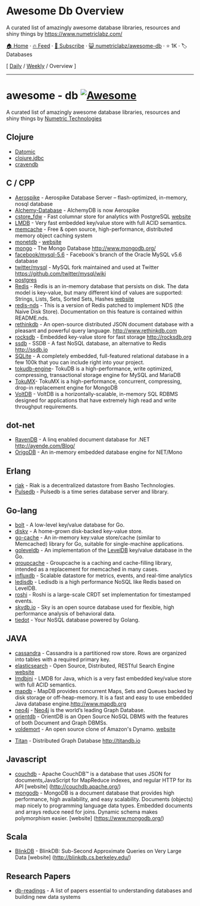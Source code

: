 # Awesome Db Overview

A curated list of amazingly awesome database libraries, resources and shiny things by https://www.numetriclabz.com/

[🏠 Home](/README.md) · [🔥 Feed](https://www.trackawesomelist.com/numetriclabz/awesome-db/rss.xml) · [📮 Subscribe](https://trackawesomelist.us17.list-manage.com/subscribe?u=d2f0117aa829c83a63ec63c2f&id=36a103854c) · [😺 numetriclabz/awesome-db](https://github.com/numetriclabz/awesome-db) · ⭐ 1K · 🏷️ Databases

[ [Daily](/content/numetriclabz/awesome-db/README.md) / [Weekly](/content/numetriclabz/awesome-db/week/README.md) / Overview ]

---

# awesome - db [![Awesome](https://cdn.rawgit.com/sindresorhus/awesome/d7305f38d29fed78fa85652e3a63e154dd8e8829/media/badge.svg)](https://github.com/sindresorhus/awesome)

A curated list of amazingly awesome database libraries, resources and shiny things by [Numetric Technologies](https://www.numetriclabz.com/)

## Clojure

*   [Datomic](http://www.datomic.com/)
*   [clojure.jdbc](https://github.com/niwibe/clojure.jdbc)
*   [cravendb](https://github.com/robashton/cravendb)

## C / CPP

*   [Aerospike](https://github.com/aerospike/aerospike-server) - Aerospike Database Server – flash-optimized, in-memory, nosql database
*   [Alchemy-Database](https://github.com/JakSprats/Alchemy-Database) - AlchemyDB is now Aerospike
*   [cstore\_fdw](https://github.com/citusdata/cstore_fdw) - Fast columnar store for analytics with PostgreSQL [website](http://citusdata.github.io/cstore_fdw/)
*   [LMDB](http://symas.com/mdb/) - Very fast embedded key/value store with full ACID semantics.
*   [memcache](https://github.com/memcached/memcached) - Free & open source, high-performance, distributed memory object caching system
*   [monetdb](https://github.com/snaga/monetdb) - [website](https://www.monetdb.org/)
*   [mongo](https://github.com/mongodb/mongo) - The Mongo Database <http://www.mongodb.org/>
*   [facebook/mysql-5.6](https://github.com/facebook/mysql-5.6) - Facebook's branch of the Oracle MySQL v5.6 database
*   [twitter/mysql](https://github.com/twitter/mysql) - MySQL fork maintained and used at Twitter <https://github.com/twitter/mysql/wiki>
*   [postgres](https://github.com/postgres/postgres)
*   [Redis](https://github.com/antirez/redis) - Redis is an in-memory database that persists on disk. The data model is key-value, but many different kind of values are supported: Strings, Lists, Sets, Sorted Sets, Hashes [website](http://redis.io)
*   [redis-nds](https://github.com/mpalmer/redis/tree/nds-2.6) - This is a version of Redis patched to implement NDS (the Naive Disk Store). Documentation on this feature is contained within README.nds.
*   [rethinkdb](https://github.com/rethinkdb/rethinkdb) - An open-source distributed JSON document database with a pleasant and powerful query language. <http://www.rethinkdb.com>
*   [rocksdb](https://github.com/facebook/rocksdb) - Embedded key-value store for fast storage <http://rocksdb.org>
*   [ssdb](https://github.com/ideawu/ssdb) - SSDB - A fast NoSQL database, an alternative to Redis <http://ssdb.io>
*   [SQLite](http://www.sqlite.org/) - A completely embedded, full-featured relational database in a few 100k that you can include right into your project.
*   [tokudb-engine](https://github.com/Tokutek/tokudb-engine)- TokuDB is a high-performance, write optimized, compressing, transactional storage engine for MySQL and MariaDB
*   [TokuMX](https://github.com/Tokutek/mongo)- TokuMX is a high-performance, concurrent, compressing, drop-in replacement engine for MongoDB
*   [VoltDB](https://github.com/VoltDB/voltdb/) - VoltDB is a horizontally-scalable, in-memory SQL RDBMS designed for applications that have extremely high read and write throughput requirements.

## dot-net

*   [RavenDB](https://github.com/ravendb/ravendb) - A linq enabled document database for .NET <http://ayende.com/Blog/>
*   [OrigoDB](http://dev.origodb.com) - An in-memory embedded database engine for NET/Mono

## Erlang

*   [riak](https://github.com/basho/riak) - Riak is a decentralized datastore from Basho Technologies.
*   [Pulsedb](http://pulsedb.io) - Pulsedb is a time series database server and library.

## Go-lang

*   [bolt](https://github.com/boltdb/bolt) - A low-level key/value database for Go.
*   [diskv](https://github.com/peterbourgon/diskv) - A home-grown disk-backed key-value store.
*   [go-cache](https://github.com/pmylund/go-cache) - An in-memory key:value store/cache (similar to Memcached) library for Go, suitable for single-machine applications.
*   [goleveldb](https://github.com/syndtr/goleveldb) - An implementation of the [LevelDB](https://code.google.com/p/leveldb/) key/value database in the Go.
*   [groupcache](https://github.com/golang/groupcache) - Groupcache is a caching and cache-filling library, intended as a replacement for memcached in many cases.
*   [influxdb](https://github.com/influxdb/influxdb) - Scalable datastore for metrics, events, and real-time analytics
*   [ledisdb](https://github.com/siddontang/ledisdb) - Ledisdb is a high performance NoSQL like Redis based on LevelDB.
*   [roshi](https://github.com/soundcloud/roshi/) - Roshi is a large-scale CRDT set implementation for timestamped events.
*   [skydb.io](https://github.com/skydb/sky) - Sky is an open source database used for flexible, high performance analysis of behavioral data.
*   [tiedot](https://github.com/HouzuoGuo/tiedot) - Your NoSQL database powered by Golang.

## JAVA

*   [cassandra](https://github.com/apache/cassandra) - Cassandra is a partitioned row store. Rows are organized into tables with a required primary key.
*   [elasticsearch](https://github.com/elasticsearch/elasticsearch) - Open Source, Distributed, RESTful Search Engine [website](http://elasticsearch.org)
*   [lmdbjni](https://github.com/deephacks/lmdbjni) - LMDB for Java, which is a very fast embedded key/value store with full ACID semantics.
*   [mapdb](https://github.com/jankotek/MapDB) - MapDB provides concurrent Maps, Sets and Queues backed by disk storage or off-heap-memory. It is a fast and easy to use embedded Java database engine.<http://www.mapdb.org>
*   [neo4j](https://github.com/neo4j/neo4j) - [Neo4j](http://neo4j.org) is the world’s leading Graph Database.
*   [orientdb](https://github.com/orientechnologies/orientdb) - OrientDB is an Open Source NoSQL DBMS with the features of both Document and Graph DBMSs.
*   [voldemort](https://github.com/voldemort/voldemort) - An open source clone of Amazon's Dynamo. [website](http://project-voldemort.com)

<!---->

*   [Titan](https://github.com/thinkaurelius/titan) - Distributed Graph Database <http://titandb.io>

## Javascript

*   [couchdb](https://github.com/apache/couchdb) - Apache CouchDB™ is a database that uses JSON for documents,JavaScript for MapReduce indexes, and regular HTTP for its API \[website] (<http://couchdb.apache.org/>)
*   [mongodb](https://github.com/mongodb/mongo) - MongoDB is a document database that provides high performance, high availability, and easy scalability. Documents (objects) map nicely to programming language data types. Embedded documents and arrays reduce need for joins. Dynamic schema makes polymorphism easier. \[website] (<https://www.mongodb.org/>)

## Scala

*   [BlinkDB](https://github.com/sameeragarwal/blinkdb) - BlinkDB: Sub-Second Approximate Queries on Very Large Data \[website]	(<http://blinkdb.cs.berkeley.edu/>)

## Research Papers

*   [db-readings](https://github.com/rxin/db-readings) - A list of papers essential to understanding databases and building new data systems

